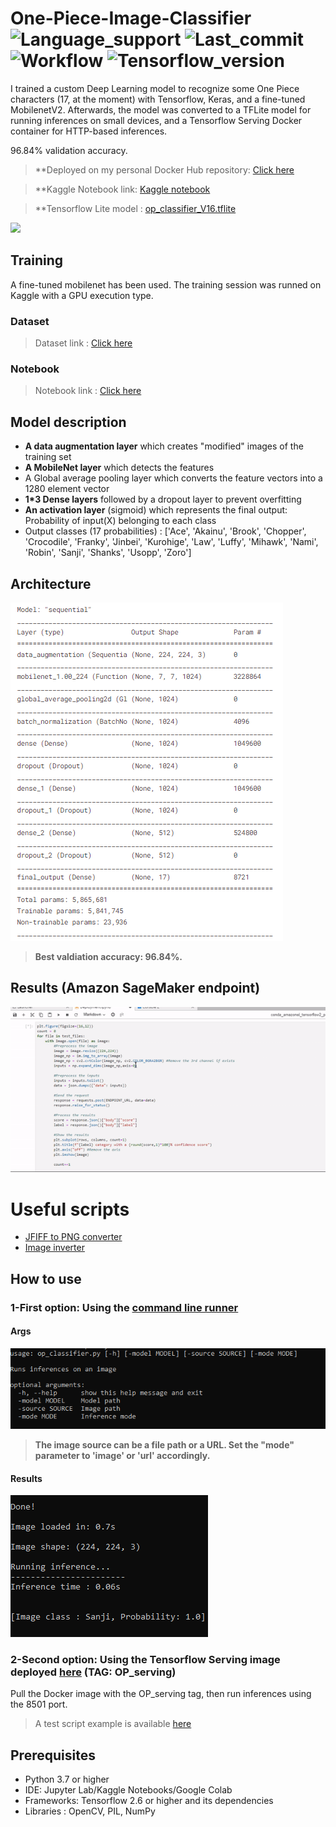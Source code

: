 # One-Piece-Image-Classifier ![Language_support](https://img.shields.io/pypi/pyversions/Tensorflow) ![Last_commit](https://img.shields.io/github/last-commit/JustSecret123/Human-pose-estimation) ![Workflow](https://img.shields.io/github/workflow/status/JustSecret123/Human-pose-estimation/Pylint/main) ![Tensorflow_version](https://img.shields.io/badge/Tensorflow%20version-2.6.2-orange)

I trained a custom Deep Learning model to recognize some One Piece characters (17, at the moment) with Tensorflow, Keras, and a fine-tuned MobilenetV2.
Afterwards, the model was converted to a TFLite model for running inferences on small devices, and a Tensorflow Serving Docker container for HTTP-based inferences.

96.84% validation accuracy.

> **Deployed on my personal Docker Hub repository: [Click here](https://hub.docker.com/repository/docker/ibrahimserouis/my-tensorflow-models)

> **Kaggle Notebook link:  [Kaggle notebook](https://www.kaggle.com/ibrahimserouis99/one-piece-image-classifier-notebook)

> **Tensorflow Lite model : [op_classifier_V16.tflite](https://drive.google.com/file/d/1-xTYqv10IQmV0FS3ftYH6LeTbE86dlkT/view?usp=sharing)

<a href="https://www.linkedin.com/in/ibrahim-serouis-b05378181/">
  <img src="https://img.shields.io/badge/LinkedIn-Ibrahim%20Serouis-blue?link=http://left&link=http://right)"/>
</a>


## Training 

A fine-tuned mobilenet has been used. The training session was runned on Kaggle with a GPU execution type. 

### Dataset 

> Dataset link : [Click here](https://www.kaggle.com/datasets/ibrahimserouis99/one-piece-image-classifier)

### Notebook 

> Notebook link : [Click here](one-piece-image-classifier-notebook.ipynb)

## Model description

- **A data augmentation layer** which creates "modified" images of the training set
- **A MobileNet layer** which detects the features
- A Global average pooling layer which converts the feature vectors into a 1280 element vector
- **1*3 Dense layers** followed by a dropout layer to prevent overfitting
- **An activation layer** (sigmoid) which represents the final output: Probability of input(X) belonging to each class
- Output classes (17 probabilities) : ['Ace', 'Akainu', 'Brook', 'Chopper', 'Crocodile', 'Franky', 'Jinbei', 'Kurohige', 'Law', 'Luffy', 'Mihawk', 'Nami', 'Robin', 'Sanji', 'Shanks', 'Usopp', 'Zoro']


## Architecture

![Model architecture](Screenshots/Model_summary_v16.PNG)
> **Best valdiation accuracy: 96.84%.**

## Results (Amazon SageMaker endpoint)

![Results](Screenshots/One%20Piece%20image%20classifier.gif)

# Useful scripts 
- [JFIFF to PNG converter](/Scripts/convert_jfif_to_png.py)
- [Image inverter](Scripts/invert_images.py)

## How to use 

### 1-First option: Using the [command line runner](Scripts/op_classifier.py)

#### Args 

![Args](Screenshots/command_line_args.PNG)

> **The image source can be a file path or a URL. Set the "mode" parameter to 'image' or 'url' accordingly.**

#### Results 
![Results](Screenshots/command_line_results.PNG)

### 2-Second option: Using the Tensorflow Serving image deployed [here](https://hub.docker.com/repository/docker/ibrahimserouis/my-tensorflow-models) (**TAG: OP_serving**)

Pull the Docker image with the OP_serving tag, then run inferences using the 8501 port. 

> A test script example is available [here](/Scripts/Prediction_OP_Model_Test.py)


## Prerequisites

- Python 3.7 or higher 
- IDE: Jupyter Lab/Kaggle Notebooks/Google Colab 
- Frameworks: Tensorflow 2.6 or higher and its dependencies
- Libraries : OpenCV, PIL, NumPy
